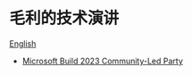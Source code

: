 ﻿# 毛利的技术演讲

[English](ReadMe.md)

- [Microsoft Build 2023 Community-Led Party](20230630/ReadMe.zh-CN.md)
